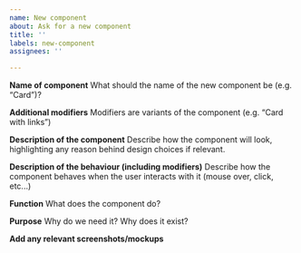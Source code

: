```yaml
---
name: New component
about: Ask for a new component
title: ''
labels: new-component
assignees: ''

---
```


**Name of component**
What should the name of the new component be (e.g. “Card”)?

**Additional modifiers** 
Modifiers are variants of the component (e.g. “Card with links”)

**Description of the component**
Describe how the component will look, highlighting any reason behind design choices if relevant.

**Description of the behaviour (including modifiers)**
Describe how the component behaves when the user interacts with it (mouse over, click, etc...)

**Function**
What does the component do?

**Purpose** 
Why do we need it? Why does it exist?

**Add any relevant screenshots/mockups**
